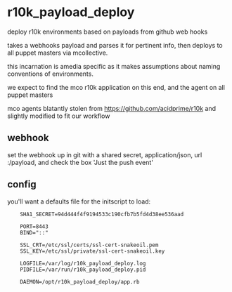 r10k_payload_deploy
===================

deploy r10k environments based on payloads from github web hooks

takes a webhooks payload and parses it for pertinent info, then deploys to all puppet masters via mcollective.

this incarnation is amedia specific as it makes assumptions about naming conventions of environments.

we expect to find the mco r10k application on this end, and the agent on all
puppet masters

mco agents blatantly stolen from <https://github.com/acidprime/r10k> and
slightly modified to fit our workflow

webhook
-------

set the webhook up in git with a shared secret, application/json, url
<yourserver>:<yourport>/payload, and check the box 'Just the push event'

config
------

you'll want a defaults file for the initscript to load:

        SHA1_SECRET=94d444f4f9194533c190cfb7b5fd4d38ee536aad
        
        PORT=8443
        BIND="::"
        
        SSL_CRT=/etc/ssl/certs/ssl-cert-snakeoil.pem
        SSL_KEY=/etc/ssl/private/ssl-cert-snakeoil.key
        
        LOGFILE=/var/log/r10k_payload_deploy.log
        PIDFILE=/var/run/r10k_payload_deploy.pid
        
        DAEMON=/opt/r10k_payload_deploy/app.rb
